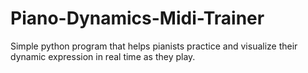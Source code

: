 # Piano-Dynamics-Midi-Trainer
Simple python program that helps pianists practice and visualize their dynamic expression in real time as they play.
